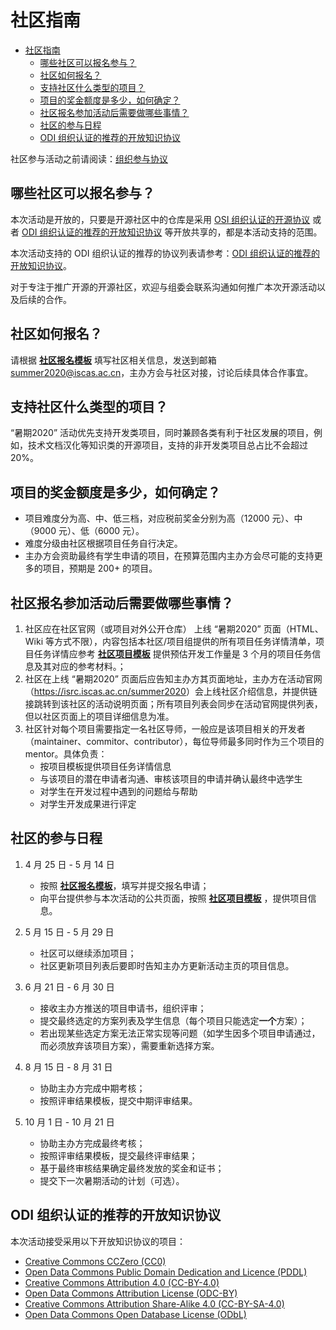 # 社区指南

<!-- TOC -->

- [社区指南](#社区指南)
    - [哪些社区可以报名参与？](#哪些社区可以报名参与)
    - [社区如何报名？](#社区如何报名)
    - [支持社区什么类型的项目？](#支持社区什么类型的项目)
    - [项目的奖金额度是多少，如何确定？](#项目的奖金额度是多少如何确定)
    - [社区报名参加活动后需要做哪些事情？](#社区报名参加活动后需要做哪些事情)
    - [社区的参与日程](#社区的参与日程)
    - [ODI 组织认证的推荐的开放知识协议](#odi-组织认证的推荐的开放知识协议)

<!-- /TOC -->

社区参与活动之前请阅读：[组织参与协议](./assets/community-rules.txt)

## 哪些社区可以报名参与？

本次活动是开放的，只要是开源社区中的仓库是采用 [OSI 组织认证的开源协议](https://opensource.org/licenses) 或者 [ODI 组织认证的推荐的开放知识协议](https://opendefinition.org/licenses/) 等开放共享的，都是本活动支持的范围。

本次活动支持的 ODI 组织认证的推荐的协议列表请参考：[ODI 组织认证的推荐的开放知识协议](#odi-组织认证的推荐的开放知识协议)。

对于专注于推广开源的开源社区，欢迎与组委会联系沟通如何推广本次开源活动以及后续的合作。

## 社区如何报名？

请根据 [**社区报名模板**](模板/社区报名模板.md) 填写社区相关信息，发送到邮箱 summer2020@iscas.ac.cn，主办方会与社区对接，讨论后续具体合作事宜。

## 支持社区什么类型的项目？

“暑期2020” 活动优先支持开发类项目，同时兼顾各类有利于社区发展的项目，例如，技术文档汉化等知识类的开源项目，支持的非开发类项目总占比不会超过 20%。

## 项目的奖金额度是多少，如何确定？

- 项目难度分为高、中、低三档，对应税前奖金分别为高（12000 元）、中（9000 元）、低（6000 元）。
- 难度分级由社区根据项目任务自行决定。
- 主办方会资助最终有学生申请的项目，在预算范围内主办方会尽可能的支持更多的项目，预期是 200+ 的项目。

## 社区报名参加活动后需要做哪些事情？

1. 社区应在社区官网（或项目对外公开仓库） 上线 “暑期2020” 页面（HTML、Wiki 等方式不限），内容包括本社区/项目组提供的所有项目任务详情清单，项目任务详情应参考 [**社区项目模板**](模板/社区项目模板.md) 提供预估开发工作量是 3 个月的项目任务信息及其对应的参考材料。；
2. 社区在上线 “暑期2020” 页面后应告知主办方其页面地址，主办方在活动官网（<https://isrc.iscas.ac.cn/summer2020>）会上线社区介绍信息，并提供链接跳转到该社区的活动说明页面；所有项目列表会同步在活动官网提供列表，但以社区页面上的项目详细信息为准。
3. 社区针对每个项目需要指定一名社区导师，一般应是该项目相关的开发者（maintainer、commitor、contributor），每位导师最多同时作为三个项目的 mentor。具体负责：
   - 按项目模板提供项目任务详情信息
   - 与该项目的潜在申请者沟通、审核该项目的申请并确认最终中选学生
   - 对学生在开发过程中遇到的问题给与帮助
   - 对学生开发成果进行评定

## 社区的参与日程

1. 4 月 25 日 - 5 月 14 日

   - 按照 [**社区报名模板**](模板/社区报名模板.md)，填写并提交报名申请；
   - 向平台提供参与本次活动的公共页面，按照 [**社区项目模板**](模板/社区项目模板.md) ，提供项目信息。

2. 5 月 15 日 - 5 月 29 日

   - 社区可以继续添加项目；
   - 社区更新项目列表后要即时告知主办方更新活动主页的项目信息。

3. 6 月 21 日 - 6 月 30 日

   - 接收主办方推送的项目申请书，组织评审；
   - 提交最终选定的方案列表及学生信息（每个项目只能选定**一个**方案）；
   - 若出现某些选定方案无法正常实现等问题（如学生因多个项目申请通过，而必须放弃该项目方案），需要重新选择方案。

4. 8 月 15 日 - 8 月 31 日

   - 协助主办方完成中期考核；
   - 按照评审结果模板，提交中期评审结果。

5. 10 月 1 日 - 10 月 21 日

   - 协助主办方完成最终考核；
   - 按照评审结果模板，提交最终评审结果；
   - 基于最终审核结果确定最终发放的奖金和证书；
   - 提交下一次暑期活动的计划（可选）。

## ODI 组织认证的推荐的开放知识协议

本次活动接受采用以下开放知识协议的项目：

- [Creative Commons CCZero (CC0)](https://opendefinition.org/licenses/cc-zero)
- [Open Data Commons Public Domain Dedication and Licence (PDDL)](https://opendefinition.org/licenses/odc-pddl)
- [Creative Commons Attribution 4.0 (CC-BY-4.0)](https://opendefinition.org/licenses/cc-by)
- [Open Data Commons Attribution License (ODC-BY)](https://opendefinition.org/licenses/odc-by)
- [Creative Commons Attribution Share-Alike 4.0 (CC-BY-SA-4.0)](https://opendefinition.org/licenses/cc-by-sa)
- [Open Data Commons Open Database License (ODbL)](https://opendefinition.org/licenses/odc-odbl)
